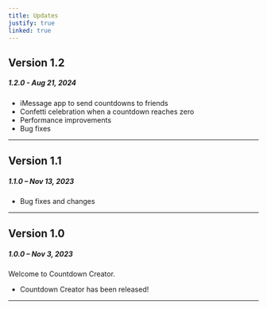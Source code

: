 ```yaml
---
title: Updates
justify: true
linked: true
---
```


## Version 1.2

##### 1.2.0 - Aug 21, 2024

- iMessage app to send countdowns to friends
- Confetti celebration when a countdown reaches zero
- Performance improvements
- Bug fixes

---

## Version 1.1

##### 1.1.0 – Nov 13, 2023

- Bug fixes and changes

---

## Version 1.0

##### 1.0.0 – Nov 3, 2023

Welcome to Countdown Creator.

- Countdown Creator has been released!

---